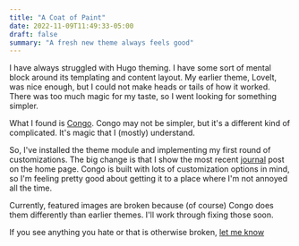 ```yaml
---
title: "A Coat of Paint"
date: 2022-11-09T11:49:33-05:00
draft: false
summary: "A fresh new theme always feels good"
---
```


I have always struggled with Hugo theming. I have some sort of mental block around its templating and content layout. My earlier theme, LoveIt, was nice enough, but I could not make heads or tails of how it worked. There was too much magic for my taste, so I went looking for something simpler.

What I found is [Congo](https://github.com/jpanther/congo). Congo may not be simpler, but it's a different kind of complicated. It's magic that I (mostly) understand.

So, I've installed the theme module and implementing my first round of customizations. The big change is that I show the most recent [journal](/journal/) post on the home page. Congo is built with lots of customization options in mind, so I'm feeling pretty good about getting it to a place where I'm not annoyed all the time.

Currently, featured images are broken because (of course) Congo does them differently than earlier themes. I'll work through fixing those soon.

If you see anything you hate or that is otherwise broken, [let me know](mailto:jack@baty.net)
